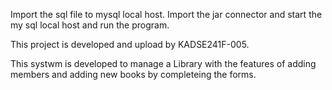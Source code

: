 Import the sql file to mysql local host.
Import the jar connector and start the my sql local host and run the program.


This project is developed and upload by KADSE241F-005.

This systwm is developed to manage a Library with the features of adding members and adding new books by completeing the forms.
